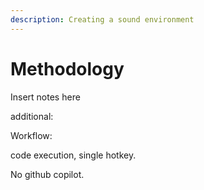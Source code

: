 ```yaml
---
description: Creating a sound environment
---
```


# Methodology

Insert notes here



additional:

Workflow:

code execution, single hotkey.

No github copilot.

